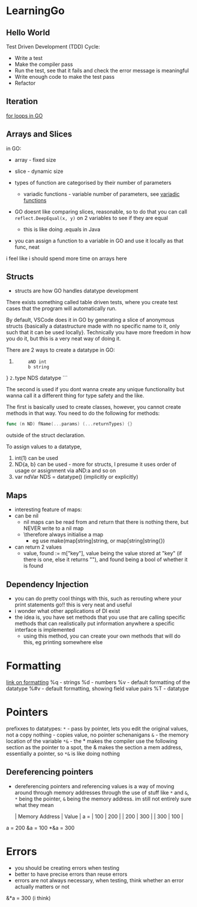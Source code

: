 # LearningGo

## Hello World
Test Driven Development (TDD) Cycle:
- Write a test
- Make the compiler pass
- Run the test, see that it fails and check the error message is meaningful
- Write enough code to make the test pass
- Refactor

## Iteration
[for loops in GO](https://gobyexample.com/for)

## Arrays and Slices
in GO:
- array - fixed size
- slice - dynamic size

- types of function are categorised by their number of parameters
    - variadic functions - variable number of parameters, see [variadic functions](https://gobyexample.com/variadic-functions)


- GO doesnt like comparing slices, reasonable, so to do that you can call `reflect.DeepEqual(x, y)` on 2 variables to see if they are equal
    - this is like doing .equals in Java


- you can assign a function to a variable in GO and use it locally as that func, neat

i feel like i should spend more time on arrays here

## Structs

- structs are how GO handles datatype development

There exists something called table driven tests, where you create test cases that the program will automatically run. 

By default, VSCode does it in GO by generating a slice of anonymous structs {basically a datastructure made with no specific name to it, only such that it can be used locally}. Technically you have more freedom in how you do it, but this is a very neat way of doing it. 

There are 2 ways to create a datatype in GO:
1. ```type ND struct {
        aND int
        b string
} ```
2. ```type NDS datatype ```

The second is used if you dont wanna create any unique functionality but wanna call it a different thing for type safety and the like. 

The first is basically used to create classes, however, you cannot create methods in that way. You need to do the following for methods:

```go
func (n ND) fName(...params) (...returnTypes) {}
```
outside of the struct declaration. 

To assign values to a datatype, 
1. int(1) can be used
2. ND{a, b} can be used - more for structs, I presume it uses order of usage or assignment via aND:a and so on
3. var ndVar NDS = datatype() (implicitly or explicitly)


## Maps

- interesting feature of maps: 
- can be nil
    - nil maps can be read from and return that there is nothing there, but NEVER write to a nil map
    - \therefore always initialise a map
        - eg use make(map[string]string, or map[string]string{})
- can return 2 values
    - value, found := m["key"], value being the value stored at "key" (if there is one, else it returns ""), and found being a bool of whether it is found

## Dependency Injection
- you can do pretty cool things with this, such as rerouting where your print statements go!! this is very neat and useful
- i wonder what other applications of DI exist
- the idea is, you have set methods that you use that are calling specific methods that can realistically put information anywhere a specific interface is implemented
    - using this method, you can create your own methods that will do this, eg printing somewhere else








# Formatting
[link on formatting](https://pkg.go.dev/fmt)
%q - strings
%d - numbers
%v - default formatting of the datatype
%#v - default formatting, showing field value pairs
%T - datatype



# Pointers
prefixxes to datatypes:
`*` - pass by pointer, lets you edit the original values, not a copy
nothing - copies value, no pointer schenanigans
`&` - the memory location of the variable
`*&` - the * makes the compiler use the following section as the pointer to a spot, the & makes the section a mem address, essentially a pointer, so `*&` is like doing nothing

## Dereferencing pointers
- dereferencing pointers and referencing values is a way of moving around through memory addresses through the use of  stuff like `*` and `&`, `*` being the pointer, `&` being the memory address. im still not entirely sure what they mean

    | Memory Address | Value |
a = | 100            | 200   |
    | 200            | 300   |
    | 300            | 100   |

a = 200
&a = 100
*&a = 300


# Errors
- you should be creating errors when testing
- better to have precise errors than reuse errors
- errors are not always necessary, when testing, think whether an error actually matters or not






&*a = 300 (i think)
<!-- \*&\*a =  -->
